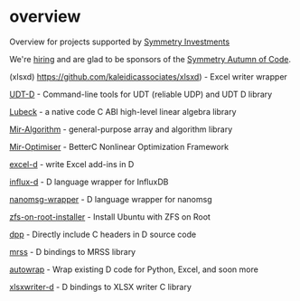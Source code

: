 # overview
Overview for projects supported by [Symmetry Investments](http://symmetryinvestments.com/about-us/)

We're [hiring](http://symmetryinvestments.com/careers/) and are glad to be sponsors of the [Symmetry Autumn of Code](https://dlang.org/blog/symmetry-autumn-of-code/).

(xlsxd)
https://github.com/kaleidicassociates/xlsxd) - Excel writer wrapper

[UDT-D](https://github.com/kaleidicassociates/udt_d) - Command-line tools for UDT (reliable UDP) and UDT D library

[Lubeck](https://github.com/kaleidicassociates/lubeck) - a native code C ABI high-level linear algebra library

[Mir-Algorithm](https://github.com/libmir/mir-algorithm) - general-purpose array and algorithm library

[Mir-Optimiser](https://github.com/libmir/mir-optim) -  BetterC Nonlinear Optimization Framework

[excel-d](https://github.com/kaleidicassociates/excel-d) - write Excel add-ins in D

[influx-d](https://github.com/kaleidicassociates/influx-d) - D language wrapper for InfluxDB

[nanomsg-wrapper](https://github.com/kaleidicassociates/nanomsg-wrapper) - D language wrapper for nanomsg

[zfs-on-root-installer](https://github.com/hamishcoleman/zfs-on-root-installer) - Install Ubuntu with ZFS on Root

[dpp](https://github.com/atilaneves/dpp) - Directly include C headers in D source code

[mrss](https://github.com/symmetryinvestments/mrss) - D bindings to MRSS library

[autowrap](https://github.com/kaleidicassociates/autowrap) - Wrap existing D code for Python, Excel, and soon more

[xlsxwriter-d](https://github.com/kaleidicassociates/xlsxwriter-d) - D bindings to XLSX writer C library



